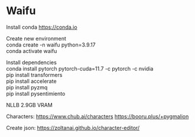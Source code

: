 # Waifu

Install conda
https://conda.io

Create new environment  
conda create -n waifu python=3.9.17  
conda activate waifu  

Install dependencies  
conda install pytorch pytorch-cuda=11.7 -c pytorch -c nvidia  
pip install transformers  
pip install accelerate   
pip install pyzmq  
pip install pysentimiento

NLLB 2.9GB VRAM

Characters:
https://www.chub.ai/characters
https://booru.plus/+pygmalion

Create json:
https://zoltanai.github.io/character-editor/
